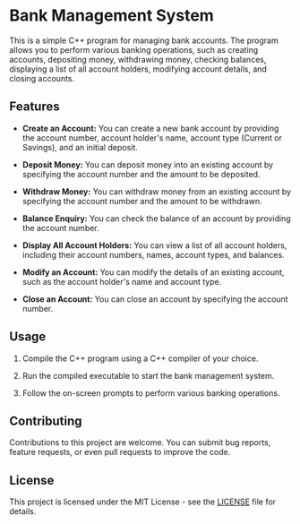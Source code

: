 # Bank Management System

This is a simple C++ program for managing bank accounts. The program allows you to perform various banking operations, such as creating accounts, depositing money, withdrawing money, checking balances, displaying a list of all account holders, modifying account details, and closing accounts.

## Features

- **Create an Account:** You can create a new bank account by providing the account number, account holder's name, account type (Current or Savings), and an initial deposit.

- **Deposit Money:** You can deposit money into an existing account by specifying the account number and the amount to be deposited.

- **Withdraw Money:** You can withdraw money from an existing account by specifying the account number and the amount to be withdrawn.

- **Balance Enquiry:** You can check the balance of an account by providing the account number.

- **Display All Account Holders:** You can view a list of all account holders, including their account numbers, names, account types, and balances.

- **Modify an Account:** You can modify the details of an existing account, such as the account holder's name and account type.

- **Close an Account:** You can close an account by specifying the account number.

## Usage

1. Compile the C++ program using a C++ compiler of your choice.

2. Run the compiled executable to start the bank management system.

3. Follow the on-screen prompts to perform various banking operations.

## Contributing

Contributions to this project are welcome. You can submit bug reports, feature requests, or even pull requests to improve the code.

## License

This project is licensed under the MIT License - see the [LICENSE](LICENSE) file for details.
